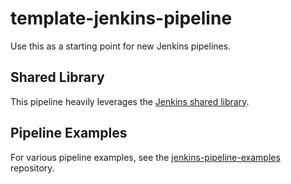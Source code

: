 # template-jenkins-pipeline

Use this as a starting point for new Jenkins pipelines.

## Shared Library

This pipeline heavily leverages the [Jenkins shared library](https://github.com/Tealium/jenkins-shared-lib).

## Pipeline Examples

For various pipeline examples, see the [jenkins-pipeline-examples](https://github.com/Tealium/jenkins-pipeline-examples/) repository.
